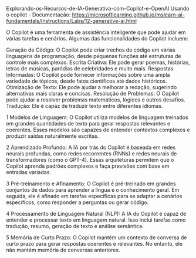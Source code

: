 Explorando-os-Recursos-de-IA-Generativa-com-Copilot-e-OpenAI
Usando o copilot - Documentação: https://microsoftlearning.github.io/mslearn-ai-fundamentals/Instructions/Labs/12-generative-ai.html

O Copilot é uma ferramenta de assistência inteligente que pode ajudar em várias tarefas e cenários. Algumas das funcionalidades do Copilot incluem:

Geração de Código: O Copilot pode criar trechos de código em várias linguagens de programação, desde pequenas funções até estruturas de controle mais complexas. Escrita Criativa: Ele pode gerar poemas, histórias, letras de músicas, paródias de celebridades e muito mais. Respostas Informadas: O Copilot pode fornecer informações sobre uma ampla variedade de tópicos, desde fatos científicos até dados históricos. Otimização de Texto: Ele pode ajudar a melhorar a redação, sugerindo alternativas mais claras e concisas. Resolução de Problemas: O Copilot pode ajudar a resolver problemas matemáticos, lógicos e outros desafios. Tradução: Ele é capaz de traduzir texto entre diferentes idiomas.

1 Modelos de Linguagem: O Copilot utiliza modelos de linguagem treinados em grandes quantidades de texto para gerar respostas relevantes e coerentes. Esses modelos são capazes de entender contextos complexos e produzir saídas naturalmente escritas.

2 Aprendizado Profundo: A IA por trás do Copilot é baseada em redes neurais profundas, como redes recorrentes (RNNs) e redes neurais de transformadores (como o GPT-4). Essas arquiteturas permitem que o Copilot aprenda padrões complexos e faça previsões com base em entradas variadas.

3 Pré-treinamento e Afinamento: O Copilot é pré-treinado em grandes conjuntos de dados para aprender a língua e o conhecimento geral. Em seguida, ele é afinado em tarefas específicas para se adaptar a cenários específicos, como responder a perguntas ou gerar código.

4 Processamento de Linguagem Natural (NLP): A IA do Copilot é capaz de entender e processar texto em linguagem natural. Isso inclui tarefas como tradução, resumo, geração de texto e análise semântica.

5 Memória de Curto Prazo: O Copilot mantém um contexto de conversa de curto prazo para gerar respostas coerentes e relevantes. No entanto, ele não mantém memória de conversas anteriores.
